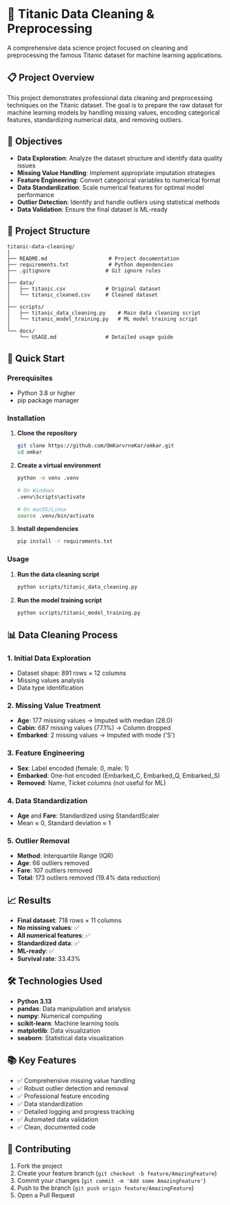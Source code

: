 # 🚢 Titanic Data Cleaning & Preprocessing

A comprehensive data science project focused on cleaning and preprocessing the famous Titanic dataset for machine learning applications.

## 📋 Project Overview

This project demonstrates professional data cleaning and preprocessing techniques on the Titanic dataset. The goal is to prepare the raw dataset for machine learning models by handling missing values, encoding categorical features, standardizing numerical data, and removing outliers.

## 🎯 Objectives

- **Data Exploration**: Analyze the dataset structure and identify data quality issues
- **Missing Value Handling**: Implement appropriate imputation strategies
- **Feature Engineering**: Convert categorical variables to numerical format
- **Data Standardization**: Scale numerical features for optimal model performance
- **Outlier Detection**: Identify and handle outliers using statistical methods
- **Data Validation**: Ensure the final dataset is ML-ready

## 📁 Project Structure

```
titanic-data-cleaning/
│
├── README.md                    # Project documentation
├── requirements.txt             # Python dependencies
├── .gitignore                  # Git ignore rules
│
├── data/
│   ├── titanic.csv             # Original dataset
│   └── titanic_cleaned.csv     # Cleaned dataset
│
├── scripts/
│   ├── titanic_data_cleaning.py    # Main data cleaning script
│   └── titanic_model_training.py   # ML model training script
│
└── docs/
    └── USAGE.md                # Detailed usage guide
```

## 🚀 Quick Start

### Prerequisites

- Python 3.8 or higher
- pip package manager

### Installation

1. **Clone the repository**
   ```bash
   git clone https://github.com/OmKarvrneKar/omkar.git
   cd omkar
   ```

2. **Create a virtual environment**
   ```bash
   python -m venv .venv
   
   # On Windows
   .venv\Scripts\activate
   
   # On macOS/Linux
   source .venv/bin/activate
   ```

3. **Install dependencies**
   ```bash
   pip install -r requirements.txt
   ```

### Usage

1. **Run the data cleaning script**
   ```bash
   python scripts/titanic_data_cleaning.py
   ```

2. **Run the model training script**
   ```bash
   python scripts/titanic_model_training.py
   ```

## 📊 Data Cleaning Process

### 1. Initial Data Exploration
- Dataset shape: 891 rows × 12 columns
- Missing values analysis
- Data type identification

### 2. Missing Value Treatment
- **Age**: 177 missing values → Imputed with median (28.0)
- **Cabin**: 687 missing values (77.1%) → Column dropped
- **Embarked**: 2 missing values → Imputed with mode ('S')

### 3. Feature Engineering
- **Sex**: Label encoded (female: 0, male: 1)
- **Embarked**: One-hot encoded (Embarked_C, Embarked_Q, Embarked_S)
- **Removed**: Name, Ticket columns (not useful for ML)

### 4. Data Standardization
- **Age** and **Fare**: Standardized using StandardScaler
- Mean ≈ 0, Standard deviation ≈ 1

### 5. Outlier Removal
- **Method**: Interquartile Range (IQR)
- **Age**: 66 outliers removed
- **Fare**: 107 outliers removed
- **Total**: 173 outliers removed (19.4% data reduction)

## 📈 Results

- **Final dataset**: 718 rows × 11 columns
- **No missing values**: ✅
- **All numerical features**: ✅
- **Standardized data**: ✅
- **ML-ready**: ✅
- **Survival rate**: 33.43%

## 🛠️ Technologies Used

- **Python 3.13**
- **pandas**: Data manipulation and analysis
- **numpy**: Numerical computing
- **scikit-learn**: Machine learning tools
- **matplotlib**: Data visualization
- **seaborn**: Statistical data visualization

## 📚 Key Features

- ✅ Comprehensive missing value handling
- ✅ Robust outlier detection and removal
- ✅ Professional feature encoding
- ✅ Data standardization
- ✅ Detailed logging and progress tracking
- ✅ Automated data validation
- ✅ Clean, documented code

## 🤝 Contributing

1. Fork the project
2. Create your feature branch (`git checkout -b feature/AmazingFeature`)
3. Commit your changes (`git commit -m 'Add some AmazingFeature'`)
4. Push to the branch (`git push origin feature/AmazingFeature`)
5. Open a Pull Request
